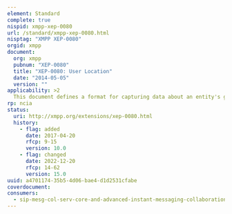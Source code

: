 ```yaml
---
element: Standard
complete: true
nispid: xmpp-xep-0080
url: /standard/xmpp-xep-0080.html
nisptag: "XMPP XEP-0080"
orgid: xmpp
document:
  org: xmpp
  pubnum: "XEP-0080"
  title: "XEP-0080: User Location"
  date: "2014-05-05"
  version: ""
applicability: >2
  This document defines a format for capturing data about an entity's geographical location (geoloc). The format defined herein can describe most earthbound geographical locations, especially locations that may change fairly frequently. Potential uses for this approach include  * Publishing location information to a set of subscribers. * Querying another entity for its location. * Sending location information to another entity. * Attaching location information to presence. Geographical location is captured in terms of Global Positioning System (GPS) coordinates as well as civil location (city, street, building, etc.).
rp: ncia
status:
  uri: http://xmpp.org/extensions/xep-0080.html
  history: 
    - flag: added
      date: 2017-04-20
      rfcp: 9-15
      version: 10.0
    - flag: changed
      date: 2022-12-20
      rfcp: 14-62
      version: 15.0
uuid: a4701174-35b5-4d06-bae4-d1d2531cfabe
coverdocument:
consumers:
  - sip-mesg-col-serv-core-and-advanced-instant-messaging-collaboration
---
```

